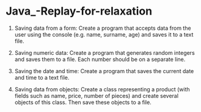 # Java_-Replay-for-relaxation

1. Saving data from a form:
Create a program that accepts data from the user using the console (e.g. name, surname, age)
and saves it to a text file.

3. Saving numeric data:
Create a program that generates random integers and saves them to a file. Each
number should be on a separate line.

4. Saving the date and time:
Create a program that saves the current date and time to a text file.

5. Saving data from objects:
Create a class representing a product (with fields such as name, price, number of pieces) and
create several objects of this class. Then save these objects to a file.
